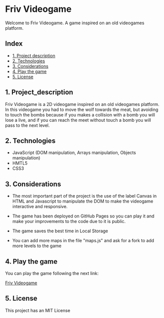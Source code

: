 # Friv Videogame

Welcome to Friv Videogame. A game inspired on an old videogames platform.


## Index

* [1. Project description](#1-Project-description)
* [2. Technologies](#2-Technologies)
* [3. Considerations](#3-Considerations)
* [4. Play the game](#4-Play-the-game)
* [5. License](#5-license)


## 1. Project_description

Friv Videogame is a 2D videogame inspired on an old videogames platform. In this videogame you had to move the wolf towards the meat, but avoiding to touch the bombs because if you makes a collision with a bomb you will lose a live, and if you can reach the meet without touch a bomb you will pass to the next level.

## 2. Technologies

- JavaScript (DOM manipulation, Arrays manipulation, Objects manipulation)
- HMTL5
- CSS3

## 3. Considerations

- The most important part of the project is the use of the label Canvas in HTML and Javascript to manipulate the DOM to make the videogame interactive and responsive.

- The game has been deployed on GitHub Pages so you can play it and make your improvements to the code due to it is public.

- The game saves the best time in Local Storage

- You can add more maps in the file "maps.js" and ask for a fork to add more levels to the game

## 4. Play the game

You can play the game following the next link:

[Friv Videogame](https://efra117.github.io/Friv-videogame/ "Friv Videogame")

## 5. License

This project has an MIT License